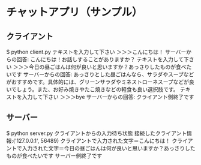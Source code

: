 # チャットアプリ（サンプル）

## クライアント
$ python client.py
テキストを入力して下さい
＞＞＞こんにちは！
サーバーからの回答: こんにちは！お話しすることがありますか？
テキストを入力して下さい
＞＞＞今日の昼ごはんは何が良いと思いますか？あっさりしたものが食べたいです
サーバーからの回答: あっさりとした昼ごはんなら、サラダやスープなどがおすすめです。具体的には、グリーンサラダやミネストローネスープなどが良いでしょう。また、お好み焼きやたこ焼きなどの軽食も良い選択肢です。
テキストを入力して下さい
＞＞＞bye
サーバーからの回答:
クライアント側終了です

## サーバー
$ python server.py
クライアントからの入力待ち状態
接続したクライアント情報:('127.0.0.1', 56489)
クライアントで入力された文字＝こんにちは！
クライアントで入力された文字＝今日の昼ごはんは何が良いと思いますか？あっさりしたものが食べたいです
サーバー側終了です
